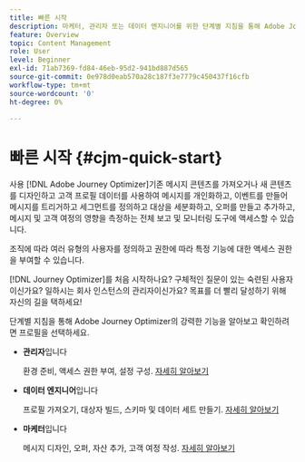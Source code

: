 ```yaml
---
title: 빠른 시작
description: 마케터, 관리자 또는 데이터 엔지니어를 위한 단계별 지침을 통해 Adobe Journey Optimizer의 강력한 기능을 살펴보십시오.
feature: Overview
topic: Content Management
role: User
level: Beginner
exl-id: 71ab7369-fd84-46eb-95d2-941bd887d565
source-git-commit: 0e978d0eab570a28c187f3e7779c450437f16cfb
workflow-type: tm+mt
source-wordcount: '0'
ht-degree: 0%

---
```


# 빠른 시작 {#cjm-quick-start}

사용 [!DNL Adobe Journey Optimizer]기존 메시지 콘텐츠를 가져오거나 새 콘텐츠를 디자인하고 고객 프로필 데이터를 사용하여 메시지를 개인화하고, 이벤트를 만들어 메시지를 트리거하고 세그먼트를 정의하고 대상을 세분화하고, 오퍼를 만들고 추가하고, 메시지 및 고객 여정의 영향을 측정하는 전체 보고 및 모니터링 도구에 액세스할 수 있습니다.

조직에 따라 여러 유형의 사용자를 정의하고 권한에 따라 특정 기능에 대한 액세스 권한을 부여할 수 있습니다.

[!DNL Journey Optimizer]를 처음 시작하나요? 구체적인 질문이 있는 숙련된 사용자이신가요? 일하시는 회사 인스턴스의 관리자이신가요? 목표를 더 빨리 달성하기 위해 자신의 길을 택하세요!

단계별 지침을 통해 Adobe Journey Optimizer의 강력한 기능을 알아보고 확인하려면 프로필을 선택하세요.

* **관리자**&#x200B;입니다

   환경 준비, 액세스 권한 부여, 설정 구성. [자세히 알아보기](path/administrator.md)

* **데이터 엔지니어**&#x200B;입니다

   프로필 가져오기, 대상자 빌드, 스키마 및 데이터 세트 만들기. [자세히 알아보기](path/data-engineer.md)

* **마케터**&#x200B;입니다

   메시지 디자인, 오퍼, 자산 추가, 고객 여정 작성. [자세히 알아보기](path/marketer.md)
